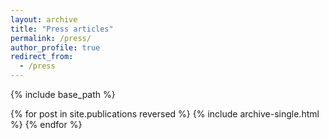 ```yaml
---
layout: archive
title: "Press articles"
permalink: /press/
author_profile: true
redirect_from:
  - /press
---
```


{% include base_path %}

{% for post in site.publications reversed %}
  {% include archive-single.html %}
{% endfor %}
